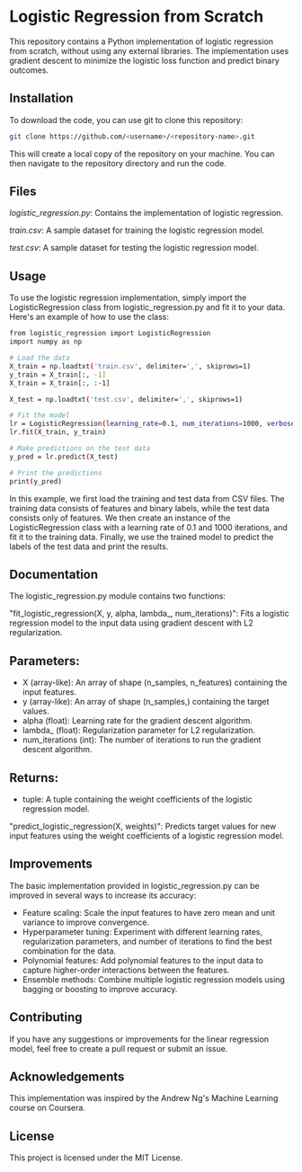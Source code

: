 # Logistic Regression from Scratch
This repository contains a Python implementation of logistic regression from scratch, without using any external libraries. The implementation uses gradient descent to minimize the logistic loss function and predict binary outcomes.

## Installation
To download the code, you can use git to clone this repository:

```sh
git clone https://github.com/<username>/<repository-name>.git
```
This will create a local copy of the repository on your machine. You can then navigate to the repository directory and run the code.

## Files

*logistic_regression.py*: Contains the implementation of logistic regression.

*train.csv*: A sample dataset for training the logistic regression model.

*test.csv*: A sample dataset for testing the logistic regression model.

## Usage
To use the logistic regression implementation, simply import the LogisticRegression class from logistic_regression.py and fit it to your data. Here's an example of how to use the class:

```sh
from logistic_regression import LogisticRegression
import numpy as np

# Load the data
X_train = np.loadtxt('train.csv', delimiter=',', skiprows=1)
y_train = X_train[:, -1]
X_train = X_train[:, :-1]

X_test = np.loadtxt('test.csv', delimiter=',', skiprows=1)

# Fit the model
lr = LogisticRegression(learning_rate=0.1, num_iterations=1000, verbose=True)
lr.fit(X_train, y_train)

# Make predictions on the test data
y_pred = lr.predict(X_test)

# Print the predictions
print(y_pred)
```

In this example, we first load the training and test data from CSV files. The training data consists of features and binary labels, while the test data consists only of features. We then create an instance of the LogisticRegression class with a learning rate of 0.1 and 1000 iterations, and fit it to the training data. Finally, we use the trained model to predict the labels of the test data and print the results.

## Documentation
The logistic_regression.py module contains two functions:

"fit_logistic_regression(X, y, alpha, lambda_, num_iterations)": Fits a logistic regression model to the input data using gradient descent with L2 regularization.

## Parameters:

+ X (array-like): An array of shape (n_samples, n_features) containing the input features.
+ y (array-like): An array of shape (n_samples,) containing the target values.
+ alpha (float): Learning rate for the gradient descent algorithm.
+ lambda_ (float): Regularization parameter for L2 regularization.
+ num_iterations (int): The number of iterations to run the gradient descent algorithm.

## Returns:

+ tuple: A tuple containing the weight coefficients of the logistic regression model.

"predict_logistic_regression(X, weights)": Predicts target values for new input features using the weight coefficients of a logistic regression model.

## Improvements
The basic implementation provided in logistic_regression.py can be improved in several ways to increase its accuracy:

+ Feature scaling: Scale the input features to have zero mean and unit variance to improve convergence.
+ Hyperparameter tuning: Experiment with different learning rates, regularization parameters, and number of iterations to find the best combination for the data.
+ Polynomial features: Add polynomial features to the input data to capture higher-order interactions between the features.
+ Ensemble methods: Combine multiple logistic regression models using bagging or boosting to improve accuracy.

## Contributing
If you have any suggestions or improvements for the linear regression model, feel free to create a pull request or submit an issue.

## Acknowledgements
This implementation was inspired by the Andrew Ng's Machine Learning course on Coursera.

## License
This project is licensed under the MIT License.
